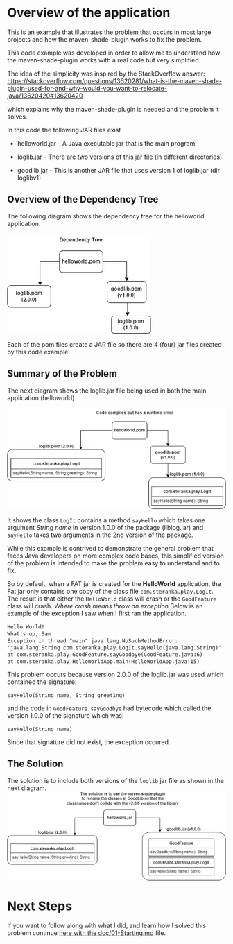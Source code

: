 # Overview of the application
This is an example that illustrates the problem that occurs in most large projects and how the 
maven-shade-plugin works to fix the problem.

This code example was developed in order to allow me to understand how the maven-shade-plugin works
with a real code but very simplified.

The idea of the simplicity was inspired by the StackOverflow answer: https://stackoverflow.com/questions/13620281/what-is-the-maven-shade-plugin-used-for-and-why-would-you-want-to-relocate-java/13620420#13620420

which explains why the maven-shade-plugin is needed and the problem it solves.

In this code the following JAR files exist

- helloworld.jar - A Java executable jar that is the main program.

- loglib.jar - There are two versions of this jar file (in different directories).

- goodlib.jar - This is another JAR file that uses version 1 of loglib.jar (dir loglibv1).

## Overview of the Dependency Tree
The following diagram shows the dependency tree for the helloworld application.

![Dependency Tree for application](doc/images/dependency-tree.png "Dependency Tree")

Each of the pom files create a JAR file so there are 4 (four) jar files created by this code example. 


## Summary of the Problem
The next diagram shows the loglib.jar file being used in both the main application (helloworld)

![Summary of Problem](doc/images/SummaryOfProblem.png "Summary of Problem")

It shows the class `LogIt` contains a method `sayHello` which takes one argument *String name* in version 1.0.0 of the package (liblog.jar) 
and `sayHello` takes two arguments in the 2nd version of the package.   

While this example is contrived to demonstrate the general problem
that faces Java developers on more complex code bases, this simplified version of the problem is intended to make the problem
easy to understand and to fix.

So by default, when a FAT jar is created for the **HelloWorld** application, the Fat jar only contains one copy of the class file `com.steranka.play.LogIt`.
The result is that either the `HelloWorld` class will crash or the `GoodFeature` class will crash. *Where crash means throw an exception*
Below is an example of the exception I saw when I first ran the application.
```
Hello World!
What's up, Sam
Exception in thread "main" java.lang.NoSuchMethodError: 'java.lang.String com.steranka.play.LogIt.sayHello(java.lang.String)'
at com.steranka.play.GoodFeature.sayGoodbye(GoodFeature.java:6)
at com.steranka.play.HelloWorldApp.main(HelloWorldApp.java:15)
```
This problem occurs because version 2.0.0 of the loglib.jar was used which contained the signature:
```
sayHello(String name, String greeting)
```
and the code in `GoodFeature.sayGoodbye` had bytecode which called the version 1.0.0 of the signature which was:
```
sayHello(String name)
```

Since that signature did not exist, the exception occured.

## The Solution

The solution is to include both versions of the `loglib` jar file as shown in the next diagram.
![Summary of the Solution](doc/images/solution.png "Summary of Solution")

# Next Steps
If you want to follow along with what I did, and learn how I solved this problem
continue [here with the doc/01-Starting.md](doc/01-Starting.md) file.